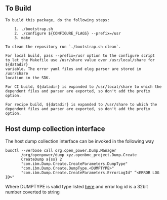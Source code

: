 ## To Build
```
To build this package, do the following steps:

    1. ./bootstrap.sh
    2. ./configure ${CONFIGURE_FLAGS} --prefix=/usr
    3. make

To clean the repository run `./bootstrap.sh clean`.
```

```
For local build, pass --prefix=/usr option to the configure script
to let the Makefile use /usr/share value over /usr/local/share for ${datadir}
variable. The error yaml files and elog parser are stored in /usr/share
location in the SDK.
```

```
For CI build, ${datadir} is expanded to /usr/local/share to which the
dependent files and parser are exported, so don't add the prefix option.
```

```
For recipe build, ${datadir} is expanded to /usr/share to which the
dependent files and parser are exported, so don't add the prefix option.
```

## Host dump collection interface

The host dump collection interface can be invoked in the following way

```
busctl --verbose call org.open_power.Dump.Manager
       /org/openpower/dump xyz.openbmc_project.Dump.Create
       CreateDump a{ss} 2
       "com.ibm.Dump.Create.CreateParameters.DumpType"
       "com.ibm.Dump.Create.DumpType.<DUMPTYPE>"
       "com.ibm.Dump.Create.CreateParameters.ErrorLogId" “<ERROR LOG ID>"
```

Where DUMPTYPE is valid type listed [here](https://github.com/openbmc/phosphor-dbus-interfaces/blob/master/yaml/com/ibm/Dump/Create.interface.yaml)
and error log id is a 32bit number coverted to string
